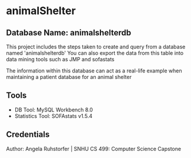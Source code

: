 # animalShelter

## Database Name: animalshelterdb

This project includes the steps taken to create and query from a database named 'animalshelterdb'
You can also export the data from this table into data mining tools such as JMP and sofastats

The information within this database can act as a real-life example when maintaining a patient database for an animal shelter

## Tools

- DB Tool: MySQL Workbench 8.0
- Statistics Tool: SOFAstats v1.5.4

## Credentials

Author: Angela Ruhstorfer |
SNHU CS 499: Computer Science Capstone
